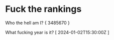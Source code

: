 # Fuck the rankings

Who the hell am I?
{ 3485670 }

What fucking year is it?
[ 2024-01-02T15:30:00Z ]
